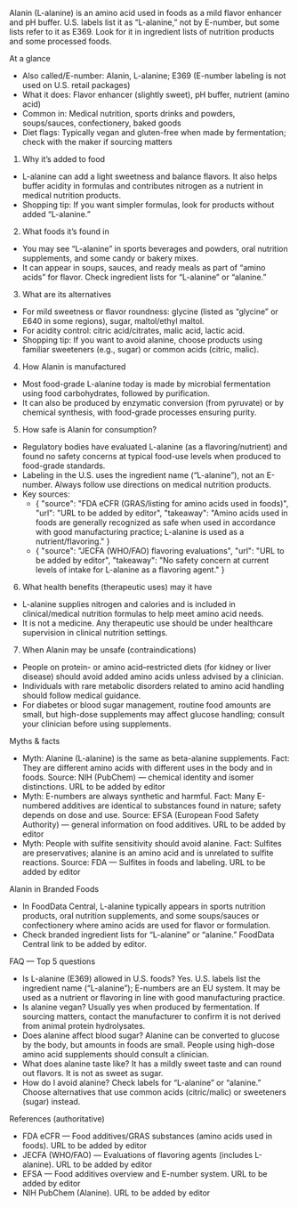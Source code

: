 Alanin (L-alanine) is an amino acid used in foods as a mild flavor enhancer and pH buffer. U.S. labels list it as “L-alanine,” not by E-number, but some lists refer to it as E369. Look for it in ingredient lists of nutrition products and some processed foods.

<!--more-->

At a glance
- Also called/E-number: Alanin, L-alanine; E369 (E-number labeling is not used on U.S. retail packages)
- What it does: Flavor enhancer (slightly sweet), pH buffer, nutrient (amino acid)
- Common in: Medical nutrition, sports drinks and powders, soups/sauces, confectionery, baked goods
- Diet flags: Typically vegan and gluten-free when made by fermentation; check with the maker if sourcing matters

1) Why it’s added to food
- L-alanine can add a light sweetness and balance flavors. It also helps buffer acidity in formulas and contributes nitrogen as a nutrient in medical nutrition products.
- Shopping tip: If you want simpler formulas, look for products without added “L-alanine.”

2) What foods it’s found in
- You may see “L-alanine” in sports beverages and powders, oral nutrition supplements, and some candy or bakery mixes.
- It can appear in soups, sauces, and ready meals as part of “amino acids” for flavor. Check ingredient lists for “L-alanine” or “alanine.”

3) What are its alternatives
- For mild sweetness or flavor roundness: glycine (listed as “glycine” or E640 in some regions), sugar, maltol/ethyl maltol.
- For acidity control: citric acid/citrates, malic acid, lactic acid.
- Shopping tip: If you want to avoid alanine, choose products using familiar sweeteners (e.g., sugar) or common acids (citric, malic).

4) How Alanin is manufactured
- Most food-grade L-alanine today is made by microbial fermentation using food carbohydrates, followed by purification.
- It can also be produced by enzymatic conversion (from pyruvate) or by chemical synthesis, with food-grade processes ensuring purity.

5) How safe is Alanin for consumption?
- Regulatory bodies have evaluated L-alanine (as a flavoring/nutrient) and found no safety concerns at typical food-use levels when produced to food-grade standards.
- Labeling in the U.S. uses the ingredient name (“L-alanine”), not an E-number. Always follow use directions on medical nutrition products.
- Key sources:
  - { "source": "FDA eCFR (GRAS/listing for amino acids used in foods)", "url": "URL to be added by editor", "takeaway": "Amino acids used in foods are generally recognized as safe when used in accordance with good manufacturing practice; L-alanine is used as a nutrient/flavoring." }
  - { "source": "JECFA (WHO/FAO) flavoring evaluations", "url": "URL to be added by editor", "takeaway": "No safety concern at current levels of intake for L-alanine as a flavoring agent." }

6) What health benefits (therapeutic uses) may it have
- L-alanine supplies nitrogen and calories and is included in clinical/medical nutrition formulas to help meet amino acid needs.
- It is not a medicine. Any therapeutic use should be under healthcare supervision in clinical nutrition settings.

7) When Alanin may be unsafe (contraindications)
- People on protein- or amino acid–restricted diets (for kidney or liver disease) should avoid added amino acids unless advised by a clinician.
- Individuals with rare metabolic disorders related to amino acid handling should follow medical guidance.
- For diabetes or blood sugar management, routine food amounts are small, but high-dose supplements may affect glucose handling; consult your clinician before using supplements.

Myths & facts
- Myth: Alanine (L-alanine) is the same as beta-alanine supplements. Fact: They are different amino acids with different uses in the body and in foods. Source: NIH (PubChem) — chemical identity and isomer distinctions. URL to be added by editor
- Myth: E-numbers are always synthetic and harmful. Fact: Many E-numbered additives are identical to substances found in nature; safety depends on dose and use. Source: EFSA (European Food Safety Authority) — general information on food additives. URL to be added by editor
- Myth: People with sulfite sensitivity should avoid alanine. Fact: Sulfites are preservatives; alanine is an amino acid and is unrelated to sulfite reactions. Source: FDA — Sulfites in foods and labeling. URL to be added by editor

Alanin in Branded Foods
- In FoodData Central, L-alanine typically appears in sports nutrition products, oral nutrition supplements, and some soups/sauces or confectionery where amino acids are used for flavor or formulation.
- Check branded ingredient lists for “L-alanine” or “alanine.” FoodData Central link to be added by editor.

FAQ — Top 5 questions
- Is L-alanine (E369) allowed in U.S. foods? 
  Yes. U.S. labels list the ingredient name (“L-alanine”); E-numbers are an EU system. It may be used as a nutrient or flavoring in line with good manufacturing practice.
- Is alanine vegan?
  Usually yes when produced by fermentation. If sourcing matters, contact the manufacturer to confirm it is not derived from animal protein hydrolysates.
- Does alanine affect blood sugar?
  Alanine can be converted to glucose by the body, but amounts in foods are small. People using high-dose amino acid supplements should consult a clinician.
- What does alanine taste like?
  It has a mildly sweet taste and can round out flavors. It is not as sweet as sugar.
- How do I avoid alanine?
  Check labels for “L-alanine” or “alanine.” Choose alternatives that use common acids (citric/malic) or sweeteners (sugar) instead.

References (authoritative)
- FDA eCFR — Food additives/GRAS substances (amino acids used in foods). URL to be added by editor
- JECFA (WHO/FAO) — Evaluations of flavoring agents (includes L-alanine). URL to be added by editor
- EFSA — Food additives overview and E-number system. URL to be added by editor
- NIH PubChem (Alanine). URL to be added by editor
